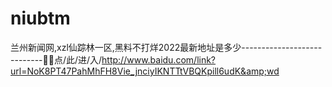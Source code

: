 # niubtm
兰州新闻网,xzl仙踪林一区,黑料不打烊2022最新地址是多少----------------------------🧢🧢点/此/进/入/http://www.baidu.com/link?url=NoK8PT47PahMhFH8Vie_jnciyIKNTTtVBQKpill6udK&amp;wd
